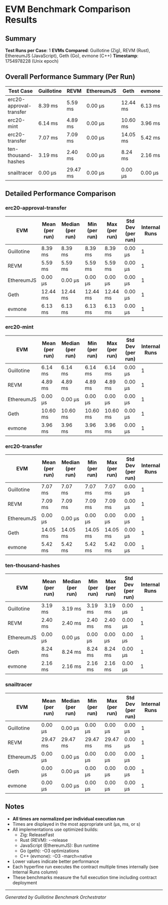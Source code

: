 # EVM Benchmark Comparison Results

## Summary

**Test Runs per Case**: 1
**EVMs Compared**: Guillotine (Zig), REVM (Rust), EthereumJS (JavaScript), Geth (Go), evmone (C++)
**Timestamp**: 1754978228 (Unix epoch)

## Overall Performance Summary (Per Run)

| Test Case | Guillotine | REVM | EthereumJS | Geth | evmone |
|-----------|------------|------|------------|------|--------|
| erc20-approval-transfer   | 8.39 ms | 5.59 ms | 0.00 μs | 12.44 ms | 6.13 ms |
| erc20-mint                | 6.14 ms | 4.89 ms | 0.00 μs | 10.60 ms | 3.96 ms |
| erc20-transfer            | 7.07 ms | 7.09 ms | 0.00 μs | 14.05 ms | 5.42 ms |
| ten-thousand-hashes       | 3.19 ms | 2.40 ms | 0.00 μs | 8.24 ms | 2.16 ms |
| snailtracer               | 0.00 μs | 29.47 ms | 0.00 μs | 0.00 μs | 0.00 μs |

## Detailed Performance Comparison

### erc20-approval-transfer

| EVM | Mean (per run) | Median (per run) | Min (per run) | Max (per run) | Std Dev (per run) | Internal Runs |
|-----|----------------|------------------|---------------|---------------|-------------------|---------------|
| Guillotine  | 8.39 ms | 8.39 ms | 8.39 ms | 8.39 ms | 0.00 μs |             1 |
| REVM        | 5.59 ms | 5.59 ms | 5.59 ms | 5.59 ms | 0.00 μs |             1 |
| EthereumJS  | 0.00 μs | 0.00 μs | 0.00 μs | 0.00 μs | 0.00 μs |             1 |
| Geth        | 12.44 ms | 12.44 ms | 12.44 ms | 12.44 ms | 0.00 μs |             1 |
| evmone      | 6.13 ms | 6.13 ms | 6.13 ms | 6.13 ms | 0.00 μs |             1 |

### erc20-mint

| EVM | Mean (per run) | Median (per run) | Min (per run) | Max (per run) | Std Dev (per run) | Internal Runs |
|-----|----------------|------------------|---------------|---------------|-------------------|---------------|
| Guillotine  | 6.14 ms | 6.14 ms | 6.14 ms | 6.14 ms | 0.00 μs |             1 |
| REVM        | 4.89 ms | 4.89 ms | 4.89 ms | 4.89 ms | 0.00 μs |             1 |
| EthereumJS  | 0.00 μs | 0.00 μs | 0.00 μs | 0.00 μs | 0.00 μs |             1 |
| Geth        | 10.60 ms | 10.60 ms | 10.60 ms | 10.60 ms | 0.00 μs |             1 |
| evmone      | 3.96 ms | 3.96 ms | 3.96 ms | 3.96 ms | 0.00 μs |             1 |

### erc20-transfer

| EVM | Mean (per run) | Median (per run) | Min (per run) | Max (per run) | Std Dev (per run) | Internal Runs |
|-----|----------------|------------------|---------------|---------------|-------------------|---------------|
| Guillotine  | 7.07 ms | 7.07 ms | 7.07 ms | 7.07 ms | 0.00 μs |             1 |
| REVM        | 7.09 ms | 7.09 ms | 7.09 ms | 7.09 ms | 0.00 μs |             1 |
| EthereumJS  | 0.00 μs | 0.00 μs | 0.00 μs | 0.00 μs | 0.00 μs |             1 |
| Geth        | 14.05 ms | 14.05 ms | 14.05 ms | 14.05 ms | 0.00 μs |             1 |
| evmone      | 5.42 ms | 5.42 ms | 5.42 ms | 5.42 ms | 0.00 μs |             1 |

### ten-thousand-hashes

| EVM | Mean (per run) | Median (per run) | Min (per run) | Max (per run) | Std Dev (per run) | Internal Runs |
|-----|----------------|------------------|---------------|---------------|-------------------|---------------|
| Guillotine  | 3.19 ms | 3.19 ms | 3.19 ms | 3.19 ms | 0.00 μs |             1 |
| REVM        | 2.40 ms | 2.40 ms | 2.40 ms | 2.40 ms | 0.00 μs |             1 |
| EthereumJS  | 0.00 μs | 0.00 μs | 0.00 μs | 0.00 μs | 0.00 μs |             1 |
| Geth        | 8.24 ms | 8.24 ms | 8.24 ms | 8.24 ms | 0.00 μs |             1 |
| evmone      | 2.16 ms | 2.16 ms | 2.16 ms | 2.16 ms | 0.00 μs |             1 |

### snailtracer

| EVM | Mean (per run) | Median (per run) | Min (per run) | Max (per run) | Std Dev (per run) | Internal Runs |
|-----|----------------|------------------|---------------|---------------|-------------------|---------------|
| Guillotine  | 0.00 μs | 0.00 μs | 0.00 μs | 0.00 μs | 0.00 μs |             1 |
| REVM        | 29.47 ms | 29.47 ms | 29.47 ms | 29.47 ms | 0.00 μs |             1 |
| EthereumJS  | 0.00 μs | 0.00 μs | 0.00 μs | 0.00 μs | 0.00 μs |             1 |
| Geth        | 0.00 μs | 0.00 μs | 0.00 μs | 0.00 μs | 0.00 μs |             1 |
| evmone      | 0.00 μs | 0.00 μs | 0.00 μs | 0.00 μs | 0.00 μs |             1 |


## Notes

- **All times are normalized per individual execution run**
- Times are displayed in the most appropriate unit (μs, ms, or s)
- All implementations use optimized builds:
  - Zig: ReleaseFast
  - Rust (REVM): --release
  - JavaScript (EthereumJS): Bun runtime
  - Go (geth): -O3 optimizations
  - C++ (evmone): -O3 -march=native
- Lower values indicate better performance
- Each hyperfine run executes the contract multiple times internally (see Internal Runs column)
- These benchmarks measure the full execution time including contract deployment

---

*Generated by Guillotine Benchmark Orchestrator*

